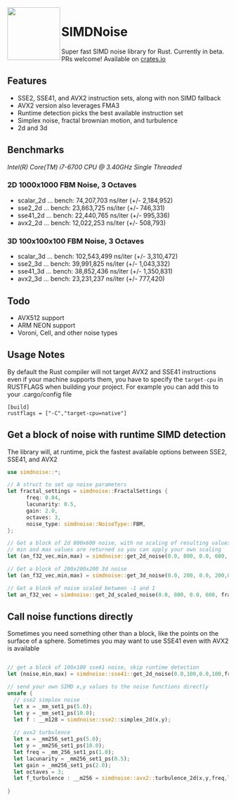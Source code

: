 <img align="left" width="120" src="https://raw.githubusercontent.com/jackmott/rust-simd-noise/master/logo.jpg"/>

# SIMDNoise
Super fast SIMD noise library for Rust. Currently in beta. PRs welcome!
Available on [crates.io](https://crates.io/crates/simdnoise)


## Features

* SSE2, SSE41, and AVX2 instruction sets, along with non SIMD fallback
* AVX2 version also leverages FMA3
* Runtime detection picks the best available instruction set
* Simplex noise, fractal brownian motion, and turbulence
* 2d and 3d

## Benchmarks
*Intel(R) Core(TM) i7-6700 CPU @ 3.40GHz*
*Single Threaded*

### 2D 1000x1000 FBM Noise, 3 Octaves

* scalar_2d ... bench:  74,207,703 ns/iter (+/- 2,184,952)
* sse2_2d   ... bench:  23,863,725 ns/iter (+/- 746,331)
* sse41_2d  ... bench:  22,440,765 ns/iter (+/- 995,336)
* avx2_2d   ... bench:  12,022,253 ns/iter (+/- 508,793)

### 3D 100x100x100 FBM Noise, 3 Octaves

* scalar_3d ... bench: 102,543,499 ns/iter (+/- 3,310,472)
* sse2_3d   ... bench:  39,991,825 ns/iter (+/- 1,043,332)
* sse41_3d  ... bench:  38,852,436 ns/iter (+/- 1,350,831)
* avx2_3d   ... bench:  23,231,237 ns/iter (+/- 777,420)

## Todo

* AVX512 support
* ARM NEON support
* Voroni, Cell, and other noise types

## Usage Notes

By default the Rust compiler will not target AVX2 and SSE41 instructions even if your machine supports them, you have to specify the
`target-cpu` in RUSTFLAGS when building your project. For example you can add this to your .cargo/config file

```
[build]
rustflags = ["-C","target-cpu=native"]
```

## Get a block of noise with runtime SIMD detection

The library will, at runtime, pick the fastest available options between SSE2, SSE41, and AVX2

```rust
use simdnoise::*;

// A struct to set up noise parameters
let fractal_settings = simdnoise::FractalSettings {
      freq: 0.04,
      lacunarity: 0.5,
      gain: 2.0,
      octaves: 3,
      noise_type: simdnoise::NoiseType::FBM,
}; 

// Get a block of 2d 800x600 noise, with no scaling of resulting values
// min and max values are returned so you can apply your own scaling
let (an_f32_vec,min,max) = simdnoise::get_2d_noise(0.0, 800, 0.0, 600, fractal_settings);

// Get a block of 200x200x200 3d noise
let (an_f32_vec,min,max) = simdnoise::get_3d_noise(0.0, 200, 0.0, 200,0.0, 200, fractal_settings);

// Get a block of noise scaled between -1 and 1
let an_f32_vec = simdnoise::get_2d_scaled_noise(0.0, 800, 0.0, 600, fractal_settings,-1.0,1.0);
```

## Call noise functions directly
Sometimes you need something other than a block, like the points on the surface of a sphere.
Sometimes you may want to use SSE41 even with AVX2 is available

```rust

// get a block of 100x100 sse41 noise, skip runtime detection
let (noise,min,max) = simdnoise::sse41::get_2d_noise(0.0,100,0.0,100,fractal_settings);

// send your own SIMD x,y values to the noise functions directly
unsafe {
  // sse2 simplex noise
  let x = _mm_set1_ps(5.0);
  let y = _mm_set1_ps(10.0);
  let f : __m128 = simdnoise::sse2::simplex_2d(x,y);
  
  // avx2 turbulence
  let x = _mm256_set1_ps(5.0);
  let y = _mm256_set1_ps(10.0);
  let freq = _mm_256_set1_ps(1.0);
  let lacunarity = _mm256_set1_ps(0.5);
  let gain = _mm256_set1_ps(2.0);
  let octaves = 3;
  let f_turbulence : __m256 = simdnoise::avx2::turbulence_2d(x,y,freq,lacunarity,gain,octaves);
    
}
```






